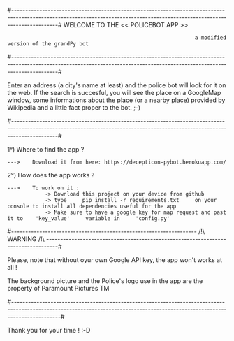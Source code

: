 #----------------------------------------------------------------------------------------------------------------------------------------------------------------------------#
                                                                WELCOME TO THE << POLICEBOT APP >>

                                                                a modified version of the grandPy bot
#----------------------------------------------------------------------------------------------------------------------------------------------------------------------------#

Enter an address (a city's name at least) and the police bot will look for it on the web.
If the search is succesful, you will see the place on a GoogleMap window, some informations about the place (or a nearby place) provided by Wikipedia
and a little fact proper to the bot.  ;-)

#----------------------------------------------------------------------------------------------------------------------------------------------------------------------------#

1°) Where to find the app ?

    --->    Download it from here: https://decepticon-pybot.herokuapp.com/



2°) How does the app works ?

    --->    To work on it :
                -> Download this project on your device from github
                -> type     pip install -r requirements.txt     on your console to install all dependencies useful for the app
                -> Make sure to have a google key for map request and past it to    'key_value'     variable in     'config.py'



#------------------------------------------------------------------     /!\ WARNING /!\     ----------------------------------------------------------------------------------#

Please, note that without oyur own Google API key, the app won't works at all !

The background picture and the Police's logo use in the app are the property of    Paramount Pictures TM

#-----------------------------------------------------------------------------------------------------------------------------------------------------------------------------#

Thank you for your time ! :-D
